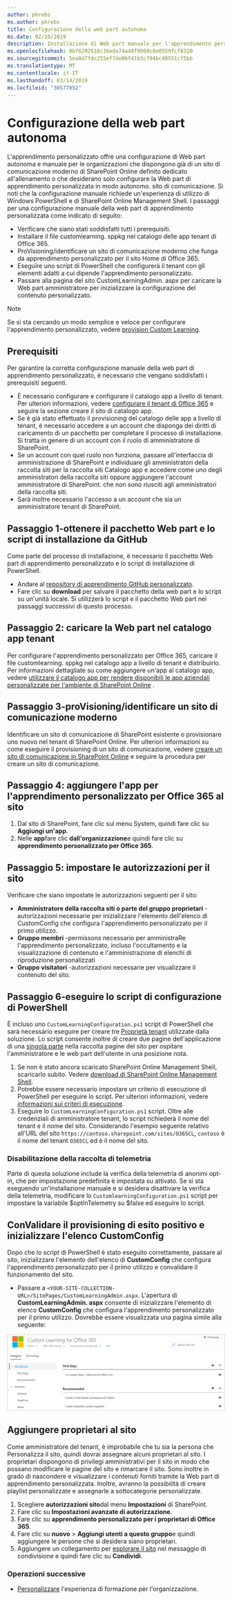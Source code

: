 ```yaml
---
author: pkrebs
ms.author: pkrebs
title: Configurazione della web part autonoma
ms.date: 02/10/2019
description: Installazione di Web part manuale per l'apprendimento personalizzato per Office 365
ms.openlocfilehash: 8bf6292518c36eda74a49f9968c8e0559fcf8320
ms.sourcegitcommit: 5ea8d7fdc255ef7de06f41b3c794bc40551cf5bb
ms.translationtype: MT
ms.contentlocale: it-IT
ms.lasthandoff: 03/14/2019
ms.locfileid: "30577852"
---
```

# <a name="stand-alone-web-part-setup"></a>Configurazione della web part autonoma

L'apprendimento personalizzato offre una configurazione di Web part autonoma e manuale per le organizzazioni che dispongono già di un sito di comunicazione moderno di SharePoint Online definito dedicato all'allenamento o che desiderano solo configurare la Web part di apprendimento personalizzata in modo autonomo. sito di comunicazione. Si noti che la configurazione manuale richiede un'esperienza di utilizzo di Windows PowerShell e di SharePoint Online Management Shell. I passaggi per una configurazione manuale della web part di apprendimento personalizzata come indicato di seguito:

- Verificare che siano stati soddisfatti tutti i prerequisiti.
- Installare il file customlearning. sppkg nel catalogo delle app tenant di Office 365.
- ProVisioning/identificare un sito di comunicazione moderno che funga da apprendimento personalizzato per il sito Home di Office 365.
- Eseguire uno script di PowerShell che configurerà il tenant con gli elementi adatti a cui dipende l'apprendimento personalizzato.
- Passare alla pagina del sito CustomLearningAdmin. aspx per caricare la Web part amministratore per inizializzare la configurazione del contenuto personalizzato.

> [!NOTE]
> Se si sta cercando un modo semplice e veloce per configurare l'apprendimento personalizzato, vedere [provision Custom Learning](custom_provision.md).

## <a name="prerequisites"></a>Prerequisiti
Per garantire la corretta configurazione manuale della web part di apprendimento personalizzato, è necessario che vengano soddisfatti i prerequisiti seguenti. 

- È necessario configurare e configurare il catalogo app a livello di tenant. Per ulteriori informazioni, vedere [configurare il tenant di Office 365](https://docs.microsoft.com/en-us/sharepoint/dev/spfx/set-up-your-developer-tenant#create-app-catalog-site) e seguire la sezione creare il sito di catalogo app. 
- Se è già stato effettuato il provisioning del catalogo delle app a livello di tenant, è necessario accedere a un account che disponga dei diritti di caricamento di un pacchetto per completare il processo di installazione. Si tratta in genere di un account con il ruolo di amministratore di SharePoint. 
- Se un account con quel ruolo non funziona, passare all'interfaccia di amministrazione di SharePoint e individuare gli amministratori della raccolta siti per la raccolta siti Catalogo app e accedere come uno degli amministratori della raccolta siti oppure aggiungere l'account amministratore di SharePoint. che non sono riusciti agli amministratori della raccolta siti. 
- Sarà inoltre necessario l'accesso a un account che sia un amministratore tenant di SharePoint.

## <a name="step-1---get-the-web-part-package-and-setup-script-from-github"></a>Passaggio 1-ottenere il pacchetto Web part e lo script di installazione da GitHub
Come parte del processo di installazione, è necessario il pacchetto Web part di apprendimento personalizzato e lo script di installazione di PowerShell.

- Andare al [repository di apprendimento GitHub personalizzato](https://github.com/pnp/custom-learning-office-365).
- Fare clic su **download** per salvare il pacchetto della web part e lo script su un'unità locale. Si utilizzerà lo script e il pacchetto Web part nei passaggi successivi di questo processo.

## <a name="step-2---upload-the-web-part-to-the-tenant-app-catalog"></a>Passaggio 2: caricare la Web part nel catalogo app tenant
Per configurare l'apprendimento personalizzato per Office 365, caricare il file customlearning. sppkg nel catalogo app a livello di tenant e distribuirlo. Per informazioni dettagliate su come aggiungere un'app al catalogo app, vedere [utilizzare il catalogo app per rendere disponibili le app aziendali personalizzate per l'ambiente di SharePoint Online](https://docs.microsoft.com/en-us/sharepoint/use-app-catalog) .

## <a name="step-3---provisionidentify-a-modern-communication-site"></a>Passaggio 3-proVisioning/identificare un sito di comunicazione moderno
Identificare un sito di comunicazione di SharePoint esistente o provisionare uno nuovo nel tenant di SharePoint Online. Per ulteriori informazioni su come eseguire il provisioning di un sito di comunicazione, vedere [creare un sito di comunicazione in SharePoint Online](https://support.office.com/en-us/article/create-a-communication-site-in-sharepoint-online-7fb44b20-a72f-4d2c-9173-fc8f59ba50eb) e seguire la procedura per creare un sito di comunicazione.

## <a name="step-4---add-the-custom-learning-for-office-365-app-to-the-site"></a>Passaggio 4: aggiungere l'app per l'apprendimento personalizzato per Office 365 al sito

1. Dal sito di SharePoint, fare clic sul menu System, quindi fare clic su **Aggiungi un'app**. 
2. Nelle **app**fare clic **dall'organizzazione**e quindi fare clic su **apprendimento personalizzato per Office 365**. 

## <a name="step-5---set-permissions-for-the-site"></a>Passaggio 5: impostare le autorizzazioni per il sito
Verificare che siano impostate le autorizzazioni seguenti per il sito:
- **Amministratore della raccolta siti o parte del gruppo proprietari** -autorizzazioni necessarie per inizializzare l'elemento dell'elenco di CustomConfig che configura l'apprendimento personalizzato per il primo utilizzo. 
- **Gruppo membri** -permissons necessario per amministraRe l'apprendimento personalizzato, incluso l'occultamento e la visualizzazione di contenuto e l'amministrazione di elenchi di riproduzione personalizzati
- **Gruppo visitatori** -autorizzazioni necessarie per visualizzare il contenuto del sito. 

## <a name="step-6--execute-powershell-configuration-script"></a>Passaggio 6-eseguire lo script di configurazione di PowerShell
È incluso uno `CustomLearningConfiguration.ps1` script di PowerShell che sarà necessario eseguire per creare tre [Proprietà tenant](https://docs.microsoft.com/en-us/sharepoint/dev/spfx/tenant-properties) utilizzate dalla soluzione. Lo script consente inoltre di creare due pagine dell'applicazione di una [singola parte](https://docs.microsoft.com/en-us/sharepoint/dev/spfx/web-parts/single-part-app-pages) nella raccolta pagine del sito per ospitare l'amministratore e le web part dell'utente in una posizione nota.

1. Se non è stato ancora scaricato SharePoint Online Management Shell, scaricarlo subito. Vedere [download di SharePoint Online Management Shell](https://go.microsoft.com/fwlink/p/?LinkId=255251).
2. Potrebbe essere necessario impostare un criterio di esecuzione di PowerShell per eseguire lo script. Per ulteriori informazioni, vedere [informazioni sui criteri di esecuzione](https://docs.microsoft.com/en-us/powershell/module/microsoft.powershell.core/about/about_execution_policies?view=powershell-6).
3. Eseguire lo `CustomLearningConfiguration.ps1` script. Oltre alle credenziali di amministratore tenant, lo script richiederà il nome del tenant e il nome del sito. Considerando l'esempio seguente relativo all'URL del sito `https://contoso.sharepoint.com/sites/O365CL`, `contoso` è il nome del tenant `O365CL` ed è il nome del sito. 

### <a name="disabling-telemetry-collection"></a>Disabilitazione della raccolta di telemetria
Parte di questa soluzione include la verifica della telemetria di anonimi opt-in, che per impostazione predefinita è impostata su attivato. Se si sta eseguendo un'installazione manuale e si desidera disattivare la verifica della telemetria, modificare lo `CustomlearningConfiguration.ps1` script per impostare la variabile $optInTelemetry su $false ed eseguire lo script.

## <a name="validate-provisioning-success-and-initialize-the-customconfig-list"></a>ConValidare il provisioning di esito positivo e inizializzare l'elenco CustomConfig

Dopo che lo script di PowerShell è stato eseguito correttamente, passare al sito, inizializzare l'elemento dell'elenco di **CustomConfig** che configura l'apprendimento personalizzato per il primo utilizzo e convalidare il funzionamento del sito.

- Passare a `<YOUR-SITE-COLLECTION-URL>/SitePages/CustomLearningAdmin.aspx`. L'apertura di **CustomLearningAdmin. aspx** consente di inizializzare l'elemento di elenco **CustomConfig** che configura l'apprendimento personalizzato per il primo utilizzo. Dovrebbe essere visualizzata una pagina simile alla seguente:

![CG-adminapppage. png](media/cg-adminapppage.png)

## <a name="add-owners-to-site"></a>Aggiungere proprietari al sito
Come amministratore del tenant, è improbabile che tu sia la persona che Personalizza il sito, quindi dovrai assegnare alcuni proprietari al sito. I proprietari dispongono di privilegi amministrativi per il sito in modo che possano modificare le pagine del sito e rimarcare il sito. Sono inoltre in grado di nascondere e visualizzare i contenuti forniti tramite la Web part di apprendimento personalizzata. Inoltre, avranno la possibilità di creare playlist personalizzate e assegnarle a sottocategorie personalizzate.  

1. Scegliere **autorizzazioni sito**dal menu **Impostazioni** di SharePoint.
2. Fare clic su **Impostazioni avanzate di autorizzazione**.
3. Fare clic su **apprendimento personalizzato per i proprietari di Office 365**.
4. Fare clic su **nuovo** > **Aggiungi utenti a questo gruppo**e quindi aggiungere le persone che si desidera siano proprietari. 
5. Aggiungere un collegamento per [esplorare il sito](https://docs.microsoft.com/en-us/Office365/CustomLearning/custom_explore) nel messaggio di condivisione e quindi fare clic su **Condividi**.

### <a name="next-steps"></a>Operazioni successive
- [Personalizzare](custom_overview.md) l'esperienza di formazione per l'organizzazione.

